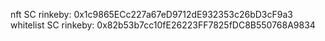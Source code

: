 nft SC rinkeby: 0x1c9865ECc227a67eD9712dE932353c26bD3cF9a3
whitelist SC rinkeby: 0x82b53b7cc10fE26223FF7825fDC8B550768A9834
